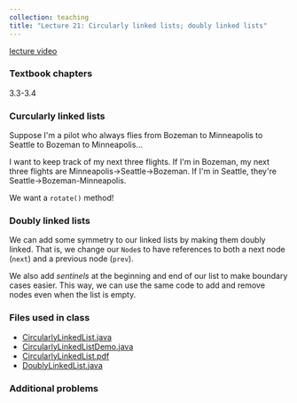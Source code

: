 ```yaml
---
collection: teaching
title: "Lecture 21: Circularly linked lists; doubly linked lists"
---
```


[lecture video]()

### Textbook chapters
3.3-3.4

### Curcularly linked lists

Suppose I'm a pilot who always flies from Bozeman to Minneapolis to Seattle to
Bozeman to Minneapolis...

I want to keep track of my next three flights. If I'm in Bozeman, my next three
flights are Minneapolis->Seattle->Bozeman. If I'm in Seattle, they're
Seattle->Bozeman-Minneapolis.

We want a `rotate()` method!

### Doubly linked lists

We can add some symmetry to our linked lists by making them doubly linked.
That is, we change our `Node`s to have references to both a next node (`next`)
and a previous node (`prev`).

We also add *sentinels* at the beginning and end of our list to make boundary
cases easier. This way, we can use the same code to add and remove nodes even
when the list is empty.


### Files used in class
* [CircularlyLinkedList.java](https://lgw2.github.io/teaching/csci132-fall-2022/lectures/CircularlyLinkedList.java)
* [CircularlyLinkedListDemo.java](https://lgw2.github.io/teaching/csci132-fall-2022/lectures/CircularlyLinkedListDemo.java)
* [CircularlyLinkedList.pdf](https://lgw2.github.io/teaching/csci132-fall-2022/lectures/CircularlyLinkedList.pdf)
* [DoublyLinkedList.java](https://lgw2.github.io/teaching/csci132-fall-2022/labs/DoublyLinkedList.java)

### Additional problems
